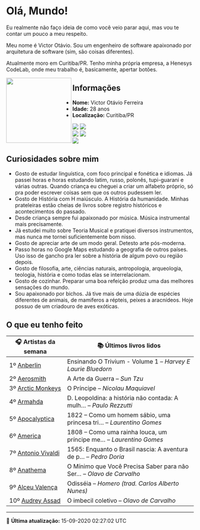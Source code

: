 # Olá, Mundo!

Eu realmente não faço ideia de como você veio parar aqui, mas vou te contar um pouco a meu respeito.

Meu nome é Victor Otávio. Sou um engenheiro de software apaixonado por arquitetura de software (sim, são coisas diferentes).

Atualmente moro em Curitiba/PR. Tenho minha própria empresa, a Henesys CodeLab, onde meu trabalho é, basicamente, apertar botões.

<img align="left" src="https://github.com/vctrtvfrrr/vctrtvfrrr/raw/master/octocat.png" alt="" width="175" />

## Informações

- **Nome:** Victor Otávio Ferreira
- **Idade:** 28 anos
- **Localização:** Curitiba/PR

[![](https://img.shields.io/badge/LinkedIn-victorotavio-blue)](https://www.linkedin.com/in/victorotavio/) [![](https://img.shields.io/badge/Twitter-@vctrtvfrrr-blue)](https://twitter.com/vctrtvfrrr)  
[![](https://img.shields.io/badge/GitHub-vctrtvfrrr-24292e)](https://github.com/vctrtvfrrr) [![](https://img.shields.io/badge/GitLab-vctrtvfrrr-ec5d16)](https://gitlab.com/vctrtvfrrr)  
[![](https://img.shields.io/badge/Email-victor@otavioferreira.com.br-red)](mailto:victor@otavioferreira.com.br)  

## Curiosidades sobre mim

-   Gosto de estudar linguística, com foco principal e fonética e idiomas. Já passei horas e horas estudando latim, russo, polonês, tupi-guarani e várias outras. Quando criança eu cheguei a criar um alfabeto próprio, só pra poder escrever coisas sem que os outros pudessem ler.
-   Gosto de História com H maiúsculo. A História da humanidade. Minhas prateleiras estão cheias de livros sobre registro históricos e acontecimentos do passado.
-   Desde criança sempre fui apaixonado por música. Música instrumental mais precisamente.
-   Já estudei muito sobre Teoria Musical e pratiquei diversos instrumentos, mas nunca me tornei suficientemente bom nisso.
-   Gosto de apreciar arte de um modo geral. Detesto arte pós-moderna.
-   Passo horas no Google Maps estudando a geografia de outros países. Uso isso de gancho pra ler sobre a história de algum povo ou região depois.
-   Gosto de filosofia, arte, ciências naturais, antropologia, arqueologia, teologia, história e como todas elas se interrelacionam.
-   Gosto de cozinhar. Preparar uma boa refeição produz uma das melhores sensações do mundo.
-   Sou apaixonado por bichos. Já tive mais de uma dúzia de espécies diferentes de animais, de mamiferos a répteis, peixes a aracnídeos. Hoje possuo de um criadouro de aves exóticas.


## O que eu tenho feito

|                      🎧 Artistas da semana                       |                      📚 Últimos livros lidos                      |
|------------------------------------------------------------------|-------------------------------------------------------------------|
| 1º [Anberlin](https://www.last.fm/music/Anberlin)                | Ensinando O Trivium - Volume 1	–	_Harvey E Laurie Bluedorn_         |
| 2º [Aerosmith](https://www.last.fm/music/Aerosmith)              | A Arte da Guerra	–	_Sun Tzu_                                        |
| 3º [Arctic Monkeys](https://www.last.fm/music/Arctic+Monkeys)    | O Príncipe	–	_Nicolau Maquiavel_                                    |
| 4º [Armahda](https://www.last.fm/music/Armahda)                  | D. Leopoldina: a história não contada: A mulh…	–	_Paulo Rezzutti_   |
| 5º [Apocalyptica](https://www.last.fm/music/Apocalyptica)        | 1822 – Como um homem sábio, uma princesa tri…	–	_Laurentino Gomes_  |
| 6º [America](https://www.last.fm/music/America)                  | 1808 – Como uma rainha louca, um príncipe me…	–	_Laurentino Gomes_  |
| 7º [Antonio Vivaldi](https://www.last.fm/music/Antonio+Vivaldi)  | 1565: Enquanto o Brasil nascia: A aventura de p…	–	_Pedro Doria_    |
| 8º [Anathema](https://www.last.fm/music/Anathema)                | O Mínimo que Você Precisa Saber para não Ser…	–	_Olavo de Carvalho_ |
| 9º [Alceu Valença](https://www.last.fm/music/Alceu+Valen%C3%A7a) | Odisséia	–	_Homero (trad. Carlos Alberto Nunes)_                    |
| 10º [Audrey Assad](https://www.last.fm/music/Audrey+Assad)       | O imbecil coletivo	–	_Olavo de Carvalho_                            |


---

🚀 **Última atualização:** 15-09-2020 02:27:02 UTC